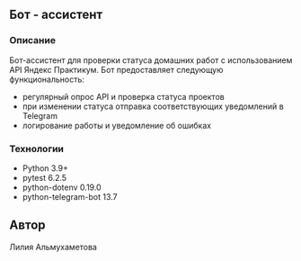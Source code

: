 ## Бот - ассистент

### Описание
Бот-ассистент для проверки статуса домашних работ с использованием API Яндекс Практикум.
Бот предоставляет следующую функциональность:
- регулярный опрос API и проверка статуса проектов
- при изменении статуса отправка соответствующих уведомлений в Telegram
- логирование работы и уведомление об ошибках 

### Технологии
- Python 3.9+ 
- pytest 6.2.5
- python-dotenv 0.19.0
- python-telegram-bot 13.7

## Автор

Лилия Альмухаметова
